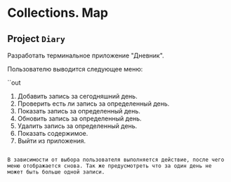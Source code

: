 # Collections. Map  


## Project `Diary`
Разработать терминальное приложение "Дневник".

Пользователю выводится следующее меню:

``out
1. Добавить запись за сегодняшний день.
2. Проверить есть ли запись за определенный день.
3. Показать запись за определенный день.
4. Обновить запись за определенный день.
5. Удалить запись за определенный день.
6. Показать содержимое.
0. Выйти из приложения.
```

В зависимости от выбора пользователя выполняется действие, после чего меню отображается снова. Так же предусмотреть что за один день не может быть больше одной записи.